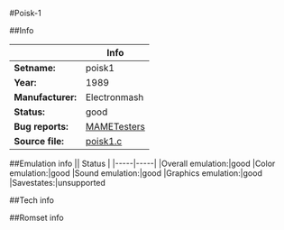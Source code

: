 #Poisk-1

##Info

||Info|
|-----|-----|
|**Setname:**|poisk1
|**Year:**|1989
|**Manufacturer:**|Electronmash
|**Status:**|good
|**Bug reports:**|[MAMETesters](http://mametesters.org/view_all_set.php?type=1&temporary=y&search=poisk1.c)
|**Source file:**|[poisk1.c](https://github.com/mamedev/mame/blob/master/src/mess/drivers/poisk1.c)

##Emulation info
|| Status |
|-----|-----|
|Overall emulation:|good
|Color emulation:|good
|Sound emulation:|good
|Graphics emulation:|good
|Savestates:|unsupported

##Tech info

##Romset info

<!--- START OF EDITED COMMENT DO NOT TOUCH TEXT ABOVE-->

